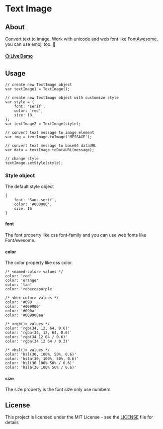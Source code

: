 Text Image
======

## About

Convert text to image. Work with unicode and web font like [FontAwesome](http://fontawesome.io/), you can use emoji too. 🚀

#### [📺 Live Demo](https://vincent7128.github.io/text-image/)

## Usage

```
// create new TextImage object
var textImage1 = TextImage();

// create new TextImage object with customize style
var style = {
    font: 'serif',
    color: 'red',
    size: 18,
};
var textImage2 = TextImage(style);

// convert text message to image element
var img = textImage.toImage('MESSAGE');

// convert text message to base64 dataURL
var data = textImage.toDataURL(message);

// change style
textImage.setStyle(style);
```

### Style object

The default style object

```
{
    font: 'Sans-serif',
    color: '#000000',
    size: 16
}
```

#### font

The font property like css font-family and you can use web fonts like FontAwesome.

#### color

The color property like css color.

```
/* <named-color> values */
color: 'red'
color: 'orange'
color: 'tan'
color: 'rebeccapurple'

/* <hex-color> values */
color: '#090'
color: '#009900'
color: '#090a'
color: '#009900aa'

/* <rgb()> values */
color: 'rgb(34, 12, 64, 0.6)'
color: 'rgba(34, 12, 64, 0.6)'
color: 'rgb(34 12 64 / 0.6)'
color: 'rgba(34 12 64 / 0.3)'

/* <hsl()> values */
color: 'hsl(30, 100%, 50%, 0.6)'
color: 'hsla(30, 100%, 50%, 0.6)'
color: 'hsl(30 100% 50% / 0.6)'
color: 'hsla(30 100% 50% / 0.6)'
```

#### size

The size property is the font size only use numbers.

## License

This project is licensed under the MIT License - see the [LICENSE](blob/master/LICENSE) file for details
